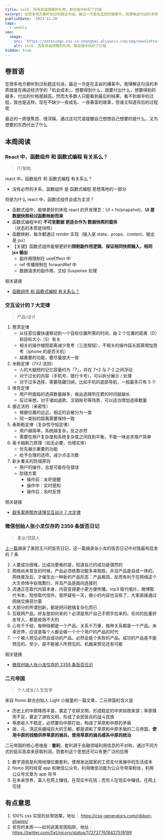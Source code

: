 ```yaml
---
title: vol6. 所有命运馈赠的礼物，都在暗中标好了价格
excerpt: 在很多地方都听到过标题这句话，最近一次是在孟岩的播客中。我理解这句话的本质就是在阐述经济学的「机会成本」，想要得到什么，就要付出什么，想要得到的越多，付出的价格就越高。然而大多数人只能看到最后的结果，看不到艰辛的过程，我也是这样。现在不缺少一夜成名、一夜暴富的故事，但谁又知道背后的过程呢
publishDate: '2023-11-26'
tags:
  - weekly
seo:
  image:
    src: 'https://notesimgs.oss-cn-shanghai.aliyuncs.com/img/newsletter-vol6.jpg'
    alt: vol6. 所有命运馈赠的礼物，都在暗中标好了价格
hidden: true
---
```


## 卷首语

在很多地方都听到过标题这句话，最近一次是在孟岩的播客中。我理解这句话的本质就是在阐述经济学的「机会成本」，想要得到什么，就要付出什么，想要得到的越多，付出的价格就越高。然而大多数人只能看到最后的结果，看不到艰辛的过程，我也是这样。现在不缺少一夜成名、一夜暴富的故事，但谁又知道背后的过程呢

最近的一周很焦虑、很浮躁，通过这句咒语提醒自己想想自己想要的是什么，又为想要的东西付出了什么

## 本周阅读

### React 中，函数组件 和 函数式编程 有关系么？

> IT/架构

react 中，函数组件 和 函数式编程 有关系么？

- 没有必然的关系，函数组件 是 函数式编程 思想落地的一部分

但是为什么 react 中，函数式组件会成为主流？

- 函数式组件，能够更好的体现 react 的开发理念：UI = fn(snapshot)，**UI 是数据快照经过函数映射而来**
- 函数式编程中的 **不可变数据 更适合作为 数据快照的载体**（状态的本质是快照）
- 函数映射，每次都通过 render 实现（输入是 state、props、context，输出是 jsx）
- 【关键】函数式组件能够更好的**限制副作用逻辑**，**保证相同快照输入，相同 jsx 输出**
  - 副作用限制在 useEffect 中
  - ref 传播限制在 forwardRef 中
  - 数据请求的副作用，交给 Suspense 处理

相关链接

- [函数组件 和 函数式编程 有关系么？](https://juejin.cn/post/7303546495777275913)

### 交互设计的 7 大定律

> 产品/设计

1. 费茨定律
   - 从任意位置快速移动到一个目标位置所需的时间，由 2 个位置的距离（D）和目标大小（S）有关
   - 相关的操作缩短距离减少思考（三连按钮），不相关的操作延长距离增加思考（iphone 的是否关机）
   - 越重要的功能，要尽量放大一些
2. 米勒定律（7±2 法则）
   - 人的大脑短时记忆容量约为「7」，并在 7+2 与 7-2 之间浮动
   - 对于过长的内容（手机号、银行卡号），可以拆分展示 / 处理
   - 对于过多选择，需要隐藏归纳，比如手机的底部导航，一般最多只有 5 个
3. 席克定律
   - 用户所面临的选择数量越多，做出选择所花费的时间就越长
   - 反过来想，对于诸如退款、注销账号等场景，可以适当增加选择数量
4. 接近法则（亲密性）
   - 根据位置的远近，相近的会被分为一类
   - 同一类别的距离需要保持一致
5. 泰斯勒定律（复杂性守恒定律）
   - 用户越简单，系统越复杂，反之亦然
   - 需要在用户复杂度和系统复杂度之间找到平衡，不能一味追求用户简单
6. 奥卡姆剃刀原理（如无必要，勿增实体）
   - 优先展示重要的功能
   - 给予合理的选项，减少点击次数
7. 新乡重夫的防错原则
   - 用户的操作，总是可能存在错误
   - 防错方案
     - 操作前：友好提醒
     - 操作中：实时感知
     - 操作后：及时反馈

相关链接

- [超多案例帮你读懂交互设计 7 大定律](https://www.uisdc.com/7-interactive-design-law)

### 微信创始人张小龙仅存的 2359 条饭否日记

> 事业/领路人

[上一篇](https://weekly.wujieli.top/2023/11/19/vol5.%E9%9D%A2%E5%90%91%E7%BB%93%E6%9E%9C%E8%80%8C%E4%B8%8D%E6%98%AF%E8%BF%87%E7%A8%8B/#%E7%8E%8B%E5%85%B4%E5%9C%A8%E9%A5%AD%E5%90%A6%E7%9A%84%E5%8D%81%E5%87%A0%E4%B8%87%E6%9D%A1%E8%A7%82%E7%82%B9)摘录了美团王兴的饭否日记，这一篇摘录张小龙的饭否日记中对我最有启发的 7 条

1. 人要成功很难，比成功更难的是，知道自己的成功是偶然的
2. 网络尚未普及的时候，产品必须依靠功能多来取胜，并且产品是自成一体的。网络普及后，才催生出一种新的产品形态：产品极简，反而有利于在网络这个大生命体中自我繁衍，并且产品是面向连接的
3. 流通正在取代内容本身，内容变得更小更方便传播。mp3 取代唱片，微博取代书本，短信取代信件。我怀疑有一天，微小的内容也没有了，大家直接通过网络交换荷尔蒙
4. 大部分的所谓创新，都是把问题搞复杂化而已
5. 互联网产品，好友是如何来的？必须是用户自己手把手拉来的。任何的批量好友导入，都是收效不大的
6. 心有千千结，每种结都是一个产品。关系千万重，每种关系都是一个产品。未来世界，应该是每个人都会做一个十个用户的产品的时代
7. 一个被人预见必然会成功的产品，必然会是个失败的产品。成功的产品是不能预见的。至少，是不能被人所预见的。机器来预见还有可能

相关链接

- [微信创始人张小龙仅存的 2359 条饭否日记](https://twitter.com/punk2898/status/1712732392513998853)

### 二元帝国

> 个人成长/人生哲学

来自 flomo 联合创始人 Light 小报童的一篇文章，二元帝国的含义是

- 历史上的中原降雨丰富，奠定了农耕文明，形成稳定的中央财政来源；草原降雨不足，奠定了游牧文明，形成了全民皆兵的战斗民族
- 草原收入不稳定，必然要向中原打劫，构成了草原和中原的矛盾
- 唐、元、清这些疆域巨大的王朝，都是调和了草原和中原矛盾的二元帝国，**使用中原的钱粮供养草原的骑兵，使用草原的骑兵维系中原的统治**

二元帝国的核心思维是：**套利**，套利源于金融领域利用信息的不对称，通过不同方式的低买高卖来获取利润，而套利这个思想还可以有更广泛的应用

1. 数字游民是利用地理位置套利，使用发达国家的工资支付发展中的生活成本
2. flomo 同时经营 app 和微信公众号，利用微信功能为公众号带来粉丝，利用公众号文章为 app 背书
3. 在未来世界，富人在网上赚钱，在现实中花钱；而穷人在现实中赚钱，在网上花钱

## 有点意思

1. 100% css 实现的丝带效果，地址： https://css-generators.com/ribbon-shapes/
2. 贫穷的本质——如何逃离贫困陷阱，地址： https://twitter.com/0xUnicorn/status/1727277618427519199
